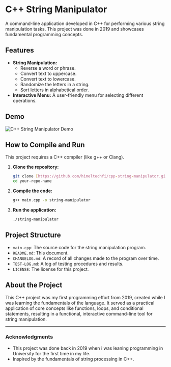 # C++ String Manipulator

A command-line application developed in C++ for performing various string manipulation tasks. This project was done in 2019 and showcases fundamental programming concepts.

## Features

- **String Manipulation:**
  - Reverse a word or phrase.
  - Convert text to uppercase.
  - Convert text to lowercase.
  - Randomize the letters in a string.
  - Sort letters in alphabetical order.
- **Interactive Menu:** A user-friendly menu for selecting different operations.

## Demo

![C++ String Manipulator Demo](https://i.imgur.com/nSwtCnX.png)

## How to Compile and Run

This project requires a C++ compiler (like g++ or Clang).

1.  **Clone the repository:**
    ```bash
    git clone [https://github.com/himeltechfi/cpp-string-manipulator.git](https://github.com/himeltechfi/cpp-string-manipulator.git)
    cd your-repo-name
    ```

2.  **Compile the code:**
    ```bash
    g++ main.cpp -o string-manipulator
    ```

3.  **Run the application:**
    ```bash
    ./string-manipulator
    ```

## Project Structure

- `main.cpp`: The source code for the string manipulation program.
- `README.md`: This document.
- `CHANGELOG.md`: A record of all changes made to the program over time.
- `TEST-LOG.md`: A log of testing procedures and results.
- `LICENSE`: The license for this project.

## About the Project

This C++ project was my first programming effort from 2019, created while I was learning the fundamentals of the language. It served as a practical application of core concepts like functions, loops, and conditional statements, resulting in a functional, interactive command-line tool for string manipulation.

---

### Acknowledgments

- This project was done back in 2019 when i was leaning programming in University for the first time in my life. 
- Inspired by the fundamentals of string processing in C++.
